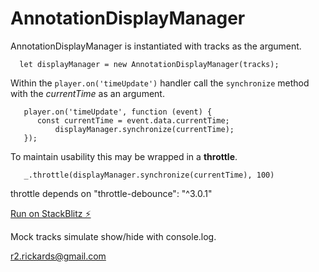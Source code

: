 # AnnotationDisplayManager

AnnotationDisplayManager is instantiated with tracks as the argument.

```
  let displayManager = new AnnotationDisplayManager(tracks);
```

Within the `player.on('timeUpdate')` handler call the `synchronize` method with the *currentTime* as an argument.

```
   player.on('timeUpdate', function (event) {
      const currentTime = event.data.currentTime;
          displayManager.synchronize(currentTime);
   });
```

To maintain usability this may be wrapped in a **throttle**.

```
   _.throttle(displayManager.synchronize(currentTime), 100)
```

throttle depends on "throttle-debounce": "^3.0.1"

[Run on StackBlitz ⚡️](https://stackblitz.com/edit/annotationdisplaymanager)

Mock tracks simulate show/hide with console.log.

r2.rickards@gmail.com
